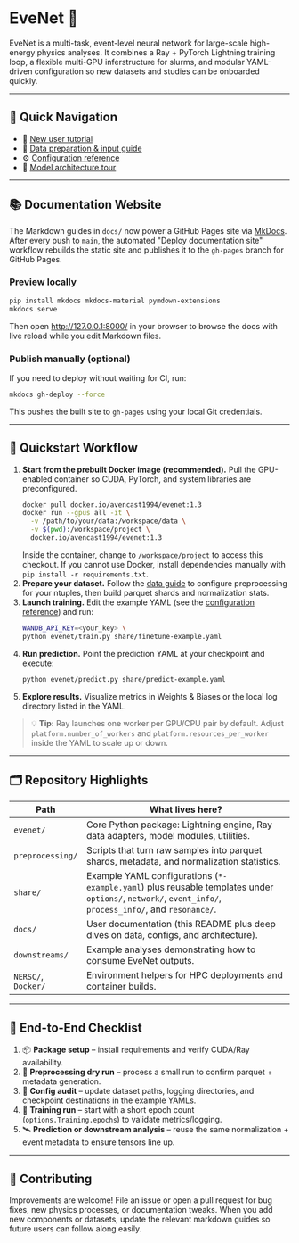 # EveNet 🌌

EveNet is a multi-task, event-level neural network for large-scale high-energy physics analyses. It combines a Ray + PyTorch Lightning training loop, a flexible multi-GPU inferstructure for slurms, and modular YAML-driven configuration so new datasets and studies can be onboarded quickly.

---

## 🧭 Quick Navigation
- 📘 [New user tutorial](docs/getting_started.md)
- 🧪 [Data preparation & input guide](docs/data_preparation.md)
- ⚙️ [Configuration reference](docs/configuration.md)
- 🧠 [Model architecture tour](docs/model_architecture.md)

---

## 📚 Documentation Website

The Markdown guides in `docs/` now power a GitHub Pages site via [MkDocs](https://www.mkdocs.org/). After every push to `main`,
the automated "Deploy documentation site" workflow rebuilds the static site and publishes it to the `gh-pages` branch for GitHub Pages.

### Preview locally

```bash
pip install mkdocs mkdocs-material pymdown-extensions
mkdocs serve
```

Then open http://127.0.0.1:8000/ in your browser to browse the docs with live reload while you edit Markdown files.

### Publish manually (optional)

If you need to deploy without waiting for CI, run:

```bash
mkdocs gh-deploy --force
```

This pushes the built site to `gh-pages` using your local Git credentials.

---

## 🚀 Quickstart Workflow

1. **Start from the prebuilt Docker image (recommended).** Pull the GPU-enabled container so CUDA, PyTorch, and system libraries are preconfigured.
   ```bash
   docker pull docker.io/avencast1994/evenet:1.3
   docker run --gpus all -it \
     -v /path/to/your/data:/workspace/data \
     -v $(pwd):/workspace/project \
     docker.io/avencast1994/evenet:1.3
   ```
   Inside the container, change to `/workspace/project` to access this checkout. If you cannot use Docker, install dependencies manually with `pip install -r requirements.txt`.
2. **Prepare your dataset.** Follow the [data guide](docs/data_preparation.md#run-the-preprocessing-cli) to configure preprocessing for your ntuples, then build parquet shards and normalization stats.
3. **Launch training.** Edit the example YAML (see the [configuration reference](docs/configuration.md)) and run:
   ```bash
   WANDB_API_KEY=<your_key> \
   python evenet/train.py share/finetune-example.yaml
   ```
4. **Run prediction.** Point the prediction YAML at your checkpoint and execute:
   ```bash
   python evenet/predict.py share/predict-example.yaml
   ```
5. **Explore results.** Visualize metrics in Weights & Biases or the local log directory listed in the YAML.

> 💡 **Tip:** Ray launches one worker per GPU/CPU pair by default. Adjust `platform.number_of_workers` and `platform.resources_per_worker` inside the YAML to scale up or down.

---

## 🗂️ Repository Highlights

| Path | What lives here? |
| --- | --- |
| `evenet/` | Core Python package: Lightning engine, Ray data adapters, model modules, utilities. |
| `preprocessing/` | Scripts that turn raw samples into parquet shards, metadata, and normalization statistics. |
| `share/` | Example YAML configurations (`*-example.yaml`) plus reusable templates under `options/`, `network/`, `event_info/`, `process_info/`, and `resonance/`. |
| `docs/` | User documentation (this README plus deep dives on data, configs, and architecture). |
| `downstreams/` | Example analyses demonstrating how to consume EveNet outputs. |
| `NERSC/`, `Docker/` | Environment helpers for HPC deployments and container builds. |

---

## 🏁 End-to-End Checklist

1. 📦 **Package setup** – install requirements and verify CUDA/Ray availability.
2. 🧪 **Preprocessing dry run** – process a small run to confirm parquet + metadata generation.
3. 🧾 **Config audit** – update dataset paths, logging directories, and checkpoint destinations in the example YAMLs.
4. 🧉 **Training run** – start with a short epoch count (`options.Training.epochs`) to validate metrics/logging.
5. 🛰️ **Prediction or downstream analysis** – reuse the same normalization + event metadata to ensure tensors line up.

---

## 🤝 Contributing

Improvements are welcome! File an issue or open a pull request for bug fixes, new physics processes, or documentation tweaks. When you add new components or datasets, update the relevant markdown guides so future users can follow along easily.

